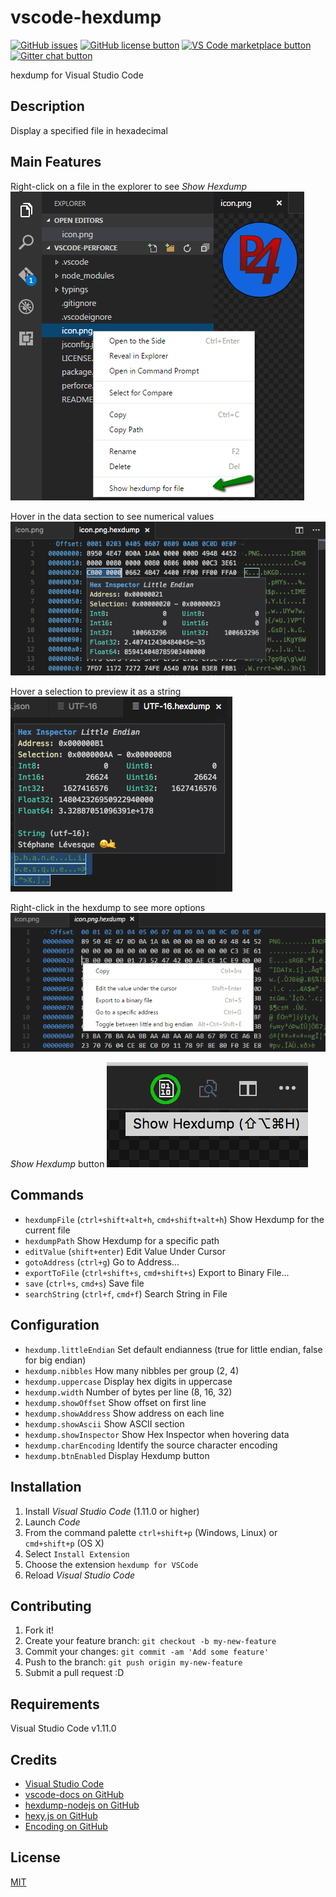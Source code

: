 # vscode-hexdump

[![GitHub issues](https://img.shields.io/github/issues/stef-levesque/vscode-hexdump.svg)](https://github.com/stef-levesque/vscode-hexdump/issues)
[![GitHub license button](https://img.shields.io/github/license/stef-levesque/vscode-hexdump.svg)](https://github.com/stef-levesque/vscode-hexdump/blob/master/LICENSE.md)
[![VS Code marketplace button](http://vsmarketplacebadge.apphb.com/installs/slevesque.vscode-hexdump.svg)](https://marketplace.visualstudio.com/items?itemName=slevesque.vscode-hexdump)
[![Gitter chat button](https://img.shields.io/gitter/room/stef-levesque/vscode-hexdump.svg)](https://gitter.im/stef-levesque/vscode-hexdump)

hexdump for Visual Studio Code

## Description

Display a specified file in hexadecimal

## Main Features

Right-click on a file in the explorer to see *Show Hexdump*  
![Show hexdump](images/show-hexdump.png)

Hover in the data section to see numerical values  
![Hover DataView](images/hover-dataview.png)

Hover a selection to preview it as a string  
![Hover String](images/hover-string.png)

Right-click in the hexdump to see more options  
![Context Menu](images/context-menu.png)

*Show Hexdump* button
![Title Icon](images/title-icon.png)

## Commands

* `hexdumpFile` (`ctrl+shift+alt+h`, `cmd+shift+alt+h`) Show Hexdump for the current file
* `hexdumpPath` Show Hexdump for a specific path
* `editValue` (`shift+enter`) Edit Value Under Cursor
* `gotoAddress` (`ctrl+g`) Go to Address...
* `exportToFile` (`ctrl+shift+s`, `cmd+shift+s`) Export to Binary File...
* `save` (`ctrl+s`, `cmd+s`) Save file
* `searchString` (`ctrl+f`, `cmd+f`) Search String in File

## Configuration

* `hexdump.littleEndian` Set default endianness (true for little endian, false for big endian)
* `hexdump.nibbles` How many nibbles per group (2, 4)
* `hexdump.uppercase` Display hex digits in uppercase
* `hexdump.width` Number of bytes per line (8, 16, 32)
* `hexdump.showOffset` Show offset on first line
* `hexdump.showAddress` Show address on each line
* `hexdump.showAscii` Show ASCII section
* `hexdump.showInspector` Show Hex Inspector when hovering data
* `hexdump.charEncoding` Identify the source character encoding
* `hexdump.btnEnabled` Display Hexdump button

## Installation

1. Install *Visual Studio Code* (1.11.0 or higher)
2. Launch *Code*
3. From the command palette `ctrl+shift+p` (Windows, Linux) or `cmd+shift+p` (OS X)
4. Select `Install Extension`
5. Choose the extension `hexdump for VSCode`
6. Reload *Visual Studio Code*

## Contributing

1. Fork it!
2. Create your feature branch: `git checkout -b my-new-feature`
3. Commit your changes: `git commit -am 'Add some feature'`
4. Push to the branch: `git push origin my-new-feature`
5. Submit a pull request :D

## Requirements

Visual Studio Code v1.11.0

## Credits

* [Visual Studio Code](https://code.visualstudio.com/)
* [vscode-docs on GitHub](https://github.com/Microsoft/vscode-docs)
* [hexdump-nodejs on GitHub](https://github.com/bma73/hexdump-nodejs)
* [hexy.js on GitHub](https://github.com/a2800276/hexy.js)
* [Encoding on GitHub](https://github.com/andris9/encoding)

## License

[MIT](LICENSE.md)
